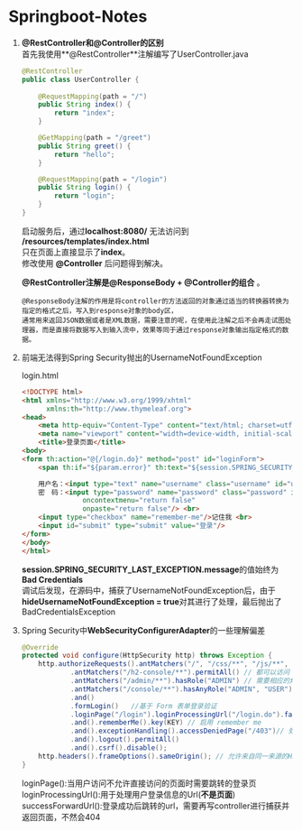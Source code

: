# Springboot-Notes  

1. **@RestController和@Controller的区别**  
    首先我使用**@RestController**注解编写了UserController.java
    ```java  
    @RestController
    public class UserController {
        
        @RequestMapping(path = "/")
        public String index() {
            return "index";
        }

        @GetMapping(path = "/greet")
        public String greet() {
            return "hello";
        }

        @RequestMapping(path = "/login")
        public String login() {
            return "login";
        }
    }
    ```  
    启动服务后，通过**localhost:8080/** 无法访问到 **/resources/templates/index.html**  
    只在页面上直接显示了**index**。  
    修改使用 **@Controller** 后问题得到解决。  
    
    **@RestController注解是@ResponseBody + @Controller的组合** 。  
    ```text
    @ResponseBody注解的作用是将controller的方法返回的对象通过适当的转换器转换为指定的格式之后，写入到response对象的body区，
    通常用来返回JSON数据或者是XML数据，需要注意的呢，在使用此注解之后不会再走试图处理器，而是直接将数据写入到输入流中，效果等同于通过response对象输出指定格式的数据。  
    ```  
    
2. 前端无法得到Spring Security抛出的UsernameNotFoundException  

    login.html
    ```html
    <!DOCTYPE html>
    <html xmlns="http://www.w3.org/1999/xhtml"
          xmlns:th="http://www.thymeleaf.org">
    <head>
        <meta http-equiv="Content-Type" content="text/html; charset=utf-8"/>
        <meta name="viewport" content="width=device-width, initial-scale=1, maximum-scale=1, user-scalable=no">
        <title>登录页面</title>
    <body>
    <form th:action="@{/login.do}" method="post" id="loginForm">
        <span th:if="${param.error}" th:text="${session.SPRING_SECURITY_LAST_EXCEPTION.message}"></span>
    
        用户名：<input type="text" name="username" class="username" id="username" placeholder="用户名" autocomplete="off"/> <br>
        密　码：<input type="password" name="password" class="password" id="password" placeholder="密码"
                   oncontextmenu="return false"
                   onpaste="return false"/> <br>
        <input type="checkbox" name="remember-me"/>记住我 <br>
        <input id="submit" type="submit" value="登录"/>
    </form>
    </body>
    </html>
    ```  
    **session.SPRING_SECURITY_LAST_EXCEPTION.message**的值始终为**Bad Credentials**  
    调试后发现，在源码中，捕获了UsernameNotFoundException后，由于**hideUsernameNotFoundException = true**对其进行了处理，最后抛出了BadCredentialsException  
    
3. Spring Security中**WebSecurityConfigurerAdapter**的一些理解偏差  
    ```java
    @Override
    protected void configure(HttpSecurity http) throws Exception {
        http.authorizeRequests().antMatchers("/", "/css/**", "/js/**", "/fonts/**", "/users").permitAll() // 都可以访问
                .antMatchers("/h2-console/**").permitAll() // 都可以访问
                .antMatchers("/admin/**").hasRole("ADMIN") // 需要相应的角色才能访问
                .antMatchers("/console/**").hasAnyRole("ADMIN", "USER") // 需要相应的角色才能访问
                .and()
                .formLogin()   //基于 Form 表单登录验证
                .loginPage("/login").loginProcessingUrl("/login.do").failureUrl("/login?error=true") // 自定义登录界面
                .and().rememberMe().key(KEY) // 启用 remember me
                .and().exceptionHandling().accessDeniedPage("/403")// 处理异常，拒绝访问就重定向到 403 页面
                .and().logout().permitAll()
                .and().csrf().disable();
        http.headers().frameOptions().sameOrigin(); // 允许来自同一来源的H2 控制台的请求
    }
    ```  
    loginPage():当用户访问不允许直接访问的页面时需要跳转的登录页  
    loginProcessingUrl():用于处理用户登录信息的Url(**不是页面**)  
    successForwardUrl():登录成功后跳转的url，需要再写controller进行捕获并返回页面，不然会404  
    
    